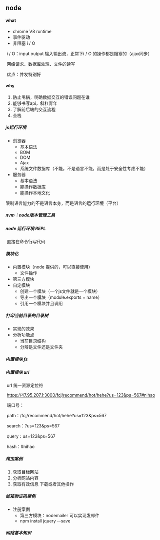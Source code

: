 ## node

#### what

- chrome V8 runtime
- 事件驱动
- 非阻塞 i / O



​	i / O：input output 输入输出流，正常下i / O 的操作都是阻塞的（ajax同步）

​	网络请求、数据库处理、文件的读写

​	优点：并发特别好

#### why

1. 防止甩锅，明确数据交互的错误问题在谁
2. 能够书写api，斜杠青年
3. 了解前后端的交互流程
4. 全栈



##### js运行环境

- 浏览器
  - 基本语法
  - BOM
  - DOM
  - Ajax
  - 系统文件数据库（不能，不是语言不能，而是处于安全性考虑不能）
- 服务器
  - 基本语法
  - 能操作数据库
  - 能操作本地文化

限制语言能力的不是语言本身，而是语言的运行环境（平台）



##### nvm：node版本管理工具



##### node 运行环境 REPL

​	直接在命令行写代码



##### 模块化

- 内置模块（node 提供的，可以直接使用）
  - 文件操作
- 第三方模块
- 自定模块
  - 创建一个模块（一个js文件就是一个模块）
  - 导出一个模块（module.exports = name）
  - 引用一个模块并且调用



##### 打印当前目录的目录树

- 实现的效果
- 分析功能点
  - 当前目录结构
  - 分辨是文件还是文件夹



##### 内置模块 fs



##### 内置模块 url

​	url 统一资源定位符

​	https://47.95.207.1:3000/fcj/recommend/hot/hehe?us=123&ps=567#nihao

​	端口号：

​	path：/fcj/recommend/hot/hehe?us=123&ps=567

​			search：?us=123&ps=567

​			query：us=123&ps=567

​	hash：#nihao



##### 爬虫案例

1. 获取目标网站
2. 分析网站内容
3. 获取有效信息 下载或者其他操作



##### 邮箱验证码案例

- 注册案例
  - 第三方模块：nodemailer 可以实现发邮件
  - npm install jquery --save



##### 网络基本知识
